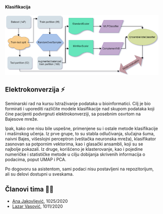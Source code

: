 #### Klasifikacija
<img width="800" src="https://raw.githubusercontent.com/matfija/Elektrokonverzija/main/slike/flowchart.png">

## Elektrokonverzija :zap:
Seminarski rad na kursu Istraživanje podataka u bioinformatici. Cilj je bio formirati i uporediti različite modele klasifikacije nad skupom podataka koji čine pacijenti podvrgnuti elektrokonverziji, sa posebnim osvrtom na Bajesove mreže.

Ipak, kako one nisu bile uspešne, primenjene su i ostale metode klasifikacije i mašinskog učenja. Iz prve grupe, to su stabla odlučivanja, slučajna šuma, naivni Bajes, višeslojni perceptron (veštačka neuronska mreža), klasifikator zasnovan sa potpornim vektorima, kao i glasački ansambli, koji su se najbolje pokazali. Iz druge, korišćeno je klasterovanje, kao i pojedine numeričke i statističke metode u cilju dobijanja skrivenih informacija o podacima, poput UMAP i PCA.

Po dogovoru sa asistentom, sami podaci nisu postavljeni na repozitorijum, ali su delovi dostupni u sveskama.

## Članovi tima :girl::boy:
* [Ana Jakovljević](https://github.com/ana-jakovljevic), 1025/2020
* [Lazar Vasović](https://github.com/matfija), 1011/2020
